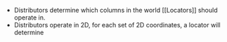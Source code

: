 - Distributors determine which columns in the world [[Locators]] should operate in.
- Distributors operate in 2D, for each set of 2D coordinates, a locator will determine